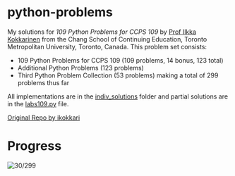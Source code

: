 # python-problems
My solutions for *109 Python Problems for CCPS 109* by [Prof Ilkka Kokkarinen](https://www.cs.ryerson.ca/~ikokkari/) from the Chang School of Continuing Education, Toronto Metropolitan University, Toronto, Canada. This problem set consists:
* 109 Python Problems for CCPS 109 (109 problems, 14 bonus, 123 total)
* Additional Python Problems (123 problems)
* Third Python Problem Collection (53 problems)
making a total of 299 problems thus far

All implementations are in the [indiv_solutions](indiv_solutions/) folder and partial solutions are in the [labs109.py](labs109.py) file.

[Original Repo by ikokkari](https://github.com/ikokkari/PythonProblems)

# Progress
![30/299](https://progress-bar.xyz/10?title=30/299)<!-- FILECOUNT -->
